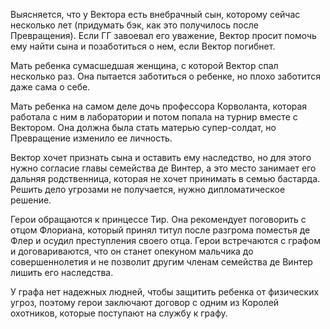 Выясняется, что у Вектора есть внебрачный сын, которому сейчас несколько лет (придумать бэк, как это получилось после Превращения).
Если ГГ завоевал его уважение, Вектор просит помочь ему найти сына и позаботиться о нем, если Вектор погибнет.

Мать ребенка сумасшедшая женщина, с которой Вектор спал несколько раз. Она пытается заботиться о ребенке, но плохо заботится даже сама о себе.

Мать ребенка на самом деле дочь профессора Корволанта, которая работала с ним в лаборатории и потом попала на турнир вместе с Вектором. Она должна была стать матерью супер-солдат, но Превращение изменило ее личность.

Вектор хочет признать сына и оставить ему наследство, но для этого нужно согласие главы семейства де Винтер, а это место занимает его дальняя родственница, которая не хочет принимать в семью бастарда. Решить дело угрозами не получается, нужно дипломатическое решение.

Герои обращаются к принцессе Тир. Она рекомендует поговорить с отцом Флориана, который принял титул после разгрома поместья де Флер и осудил преступления своего отца. Герои встречаются с графом и договариваются, что он станет опекуном мальчика до совершеннолетия и не позволит другим членам семейства де Винтер лишить его наследства.

У графа нет надежных людней, чтобы защитить ребенка от физических угроз, поэтому герои заключают договор с одним из Королей охотников, которые поступают на службу к графу.